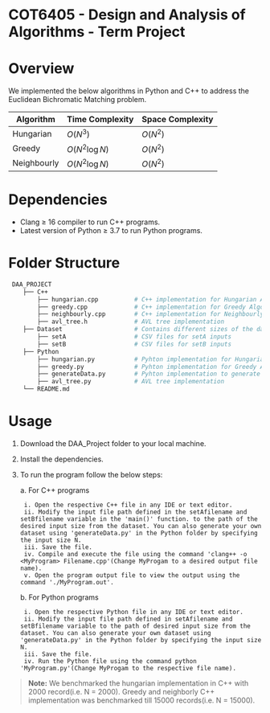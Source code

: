 # COT6405 - Design and Analysis of Algorithms - Term Project

# Overview
We implemented the below algorithms in Python and C++ to address the Euclidean Bichromatic Matching problem. 

| Algorithm | Time Complexity | Space Complexity |
| --- | --- | --- |
| Hungarian | $O(N^3)$ | $O(N^2)$ |
| Greedy | $O(N^2 \log N)$ | $O(N^2)$ |
| Neighbourly | $O(N^2 \log N)$| $O(N^2)$ |

# Dependencies

- Clang &ge; 16 compiler to run C++ programs.
- Latest version of Python &ge; 3.7 to run Python programs.

# Folder Structure
```bash
 DAA_PROJECT
    ├── C++
        ├── hungarian.cpp          # C++ implementation for Hungarian Algorithm
        ├── greedy.cpp             # C++ implementation for Greedy Algorithm
        ├── neighbourly.cpp        # C++ implementation for Neighbourly Algorithm
        ├── avl_tree.h             # AVL tree implementation
    ├── Dataset                    # Contains different sizes of the dataset for setA and SetB input ranging from 10 to 30000 records
        ├── setA                   # CSV files for setA inputs
        ├── setB                   # CSV files for setB inputs
    ├── Python
        ├── hungarian.py           # Pyhton implementation for Hungarian Algorithm
        ├── greedy.py              # Pyhton implementation for Greedy Algorithm
        ├── generateData.py        # Pyhton implementation to generate synthetic data points for set A and set B that as be fed as input to test implemented algorithms
        ├── avl_tree.py            # AVL tree implementation
    └── README.md
```


# Usage

1. Download the DAA_Project folder to your local machine.
2. Install the dependencies.
3. To run the program follow the below steps:

	  a. For C++ programs

        i. Open the respective C++ file in any IDE or text editor.
        ii. Modify the input file path defined in the setAfilename and setBfilename variable in the 'main()' function. to the path of the desired input size from the dataset. You can also generate your own dataset using 'generateData.py' in the Python folder by specifying the input size N.
        iii. Save the file.
        iv. Compile and execute the file using the command 'clang++ -o <MyProgram> Filename.cpp'(Change MyProgam to a desired output file name).
        v. Open the program output file to view the output using the command './MyProgram.out'.

   b. For Python programs

        i. Open the respective Python file in any IDE or text editor.
        ii. Modify the input file path defined in setAfilename and setBfilename variable to the path of desired input size from the dataset. You can also generate your own dataset using 'generateData.py' in the Python folder by specifying the input size N.
        iii. Save the file.
        iv. Run the Python file using the command python 'MyProgram.py'(Change MyProgam to the respective file name).   

>**Note:** 
> We benchmarked the hungarian implementation in C++ with 2000 record(i.e. N = 2000). Greedy and neighborly C++ implementation was benchmarked till 15000 records(i.e. N = 15000).
